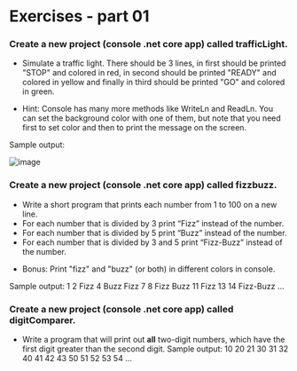 # Exercises - part 01

### Create a new project (console .net core app) called trafficLight.

- Simulate a traffic light. There should be 3 lines, in first should be printed "STOP" and colored in red, in second should be printed
  "READY" and colored in yellow and finally in third should be printed "GO" and colored in green.
* Hint: Console has many more methods like WriteLn and ReadLn. You can set the background color with one of them, but note that you need
  first to set color and then to print the message on the screen.

Sample output:

![image](https://user-images.githubusercontent.com/45940739/75863764-4ee79700-5e01-11ea-9469-3f33d48ae40e.png)

### Create a new project (console .net core app) called fizzbuzz.

- Write a short program that prints each number from 1 to 100 on a new line.
- For each number that is divided by 3 print “Fizz” instead of the number.
- For each number that is divided by 5 print “Buzz” instead of the number.
- For each number that is divided by 3 and 5  print “Fizz-Buzz” instead of the number.
* Bonus: Print "fizz" and "buzz" (or both) in different colors in console.

Sample output:
1
2
Fizz
4
Buzz
Fizz
7
8
Fizz
Buzz
11
Fizz
13
14
Fizz-Buzz
...

### Create a new project (console .net core app) called digitComparer.
- Write a program that will print out **all** two-digit numbers, which have the first digit greater than 	the second digit.
Sample output:
10
20
21
30
31
32
40
41
42
43
50
51
52
53
54
...